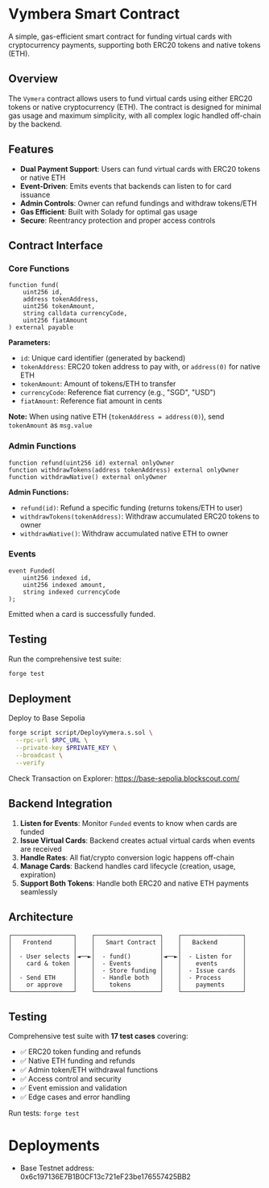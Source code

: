 # Vymbera Smart Contract

A simple, gas-efficient smart contract for funding virtual cards with cryptocurrency payments, supporting both ERC20 tokens and native tokens (ETH).

## Overview

The `Vymera` contract allows users to fund virtual cards using either ERC20 tokens or native cryptocurrency (ETH). The contract is designed for minimal gas usage and maximum simplicity, with all complex logic handled off-chain by the backend.

## Features

- **Dual Payment Support**: Users can fund virtual cards with ERC20 tokens or native ETH
- **Event-Driven**: Emits events that backends can listen to for card issuance
- **Admin Controls**: Owner can refund fundings and withdraw tokens/ETH
- **Gas Efficient**: Built with Solady for optimal gas usage
- **Secure**: Reentrancy protection and proper access controls

## Contract Interface

### Core Functions

```solidity
function fund(
    uint256 id,
    address tokenAddress,
    uint256 tokenAmount,
    string calldata currencyCode,
    uint256 fiatAmount
) external payable
```

**Parameters:**

- `id`: Unique card identifier (generated by backend)
- `tokenAddress`: ERC20 token address to pay with, or `address(0)` for native ETH
- `tokenAmount`: Amount of tokens/ETH to transfer
- `currencyCode`: Reference fiat currency (e.g., "SGD", "USD")
- `fiatAmount`: Reference fiat amount in cents

**Note:** When using native ETH (`tokenAddress = address(0)`), send `tokenAmount` as `msg.value`

### Admin Functions

```solidity
function refund(uint256 id) external onlyOwner
function withdrawTokens(address tokenAddress) external onlyOwner
function withdrawNative() external onlyOwner
```

**Admin Functions:**

- `refund(id)`: Refund a specific funding (returns tokens/ETH to user)
- `withdrawTokens(tokenAddress)`: Withdraw accumulated ERC20 tokens to owner
- `withdrawNative()`: Withdraw accumulated native ETH to owner

### Events

```solidity
event Funded(
    uint256 indexed id,
    uint256 indexed amount,
    string indexed currencyCode
);
```

Emitted when a card is successfully funded.

## Testing

Run the comprehensive test suite:

```bash
forge test
```

## Deployment

Deploy to Base Sepolia

```bash
forge script script/DeployVymera.s.sol \
  --rpc-url $RPC_URL \
  --private-key $PRIVATE_KEY \
  --broadcast \
  --verify
```

Check Transaction on Explorer: https://base-sepolia.blockscout.com/

## Backend Integration

1. **Listen for Events**: Monitor `Funded` events to know when cards are funded
2. **Issue Virtual Cards**: Backend creates actual virtual cards when events are received
3. **Handle Rates**: All fiat/crypto conversion logic happens off-chain
4. **Manage Cards**: Backend handles card lifecycle (creation, usage, expiration)
5. **Support Both Tokens**: Handle both ERC20 and native ETH payments seamlessly

## Architecture

```
┌─────────────────┐    ┌──────────────────┐    ┌─────────────────┐
│   Frontend      │    │   Smart Contract │    │   Backend       │
│                 │    │                  │    │                 │
│  - User selects │◄──►│  - fund()        │◄──►│  - Listen for   │
│    card & token │    │  - Events        │    │    events       │
│                 │    │  - Store funding │    │  - Issue cards  │
│  - Send ETH     │    │  - Handle both   │    │  - Process      │
│    or approve   │    │    tokens        │    │    payments     │
└─────────────────┘    └──────────────────┘    └─────────────────┘
```

## Testing

Comprehensive test suite with **17 test cases** covering:

- ✅ ERC20 token funding and refunds
- ✅ Native ETH funding and refunds
- ✅ Admin token/ETH withdrawal functions
- ✅ Access control and security
- ✅ Event emission and validation
- ✅ Edge cases and error handling

Run tests: `forge test`

# Deployments

- Base Testnet address: 0x6c197136E7B1B0CF13c721eF23be176557425BB2
